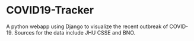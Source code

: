 # COVID19-Tracker
A python webapp using Django to visualize the recent outbreak of COVID-19. Sources for the data include JHU CSSE and BNO.
